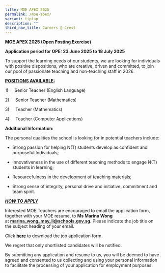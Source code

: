 ```yaml
---
title: MOE APEX 2025
permalink: /moe-apex/
variant: tiptap
description: ""
third_nav_title: Careers @ Crest
---
```

<p><strong><u>MOE APEX 2025 (Open Posting Exercise)</u></strong>
</p>
<p><strong>Application period for OPE: 23 June 2025 to 18 July 2025</strong>
</p>
<p></p>
<p>To support the learning needs of our students, we are looking for individuals
with positive dispositions, who are creative, driven and committed, to
join our pool of passionate teaching and non-teaching staff in 2026.</p>
<p></p>
<p><strong><u>POSITIONS AVAILABLE:</u></strong>
</p>
<p>1)&nbsp;&nbsp;&nbsp;&nbsp; Senior Teacher (English Language)</p>
<p>2)&nbsp;&nbsp;&nbsp;&nbsp; Senior Teacher (Mathematics)</p>
<p>3)&nbsp;&nbsp;&nbsp;&nbsp; Teacher (Mathematics)</p>
<p>4)&nbsp;&nbsp;&nbsp;&nbsp; Teacher (Computer Applications)</p>
<p></p>
<p><strong>Additional Information:</strong>
</p>
<p>The personal qualities the school is looking for in potential teachers
include:</p>
<ul data-tight="true" class="tight">
<li>
<p>Strong passion for helping N(T) students develop as confident and purposeful
Individuals;</p>
</li>
<li>
<p>Innovativeness in the use of different teaching methods to engage N(T)
students in learning;</p>
</li>
<li>
<p>Resourcefulness in the development of teaching materials;</p>
</li>
<li>
<p>Strong sense of integrity, personal drive and initiative, commitment and
team spirit.</p>
</li>
</ul>
<p></p>
<p><strong><em><u>HOW TO APPLY</u></em></strong>
</p>
<p>Interested MOE Teachers are encouraged to email the application form,
together with your MOE resume, to <strong>Ms Marina Wong</strong> at&nbsp;<strong><a rel="noopener noreferrer nofollow" target="_blank"><u>marina_wong_may_li@schools.gov.sg</u></a></strong>.
Please indicate the job title on the subject heading of your email.</p>
<p>Click&nbsp;<strong><a href="/files/Application_Form___Secondment_Teaching__2025_.pdf" rel="noopener noreferrer nofollow" target="_blank"><u>here</u></a></strong>&nbsp;to
download the job application form.</p>
<p>We regret that only shortlisted candidates will be notified.</p>
<p>By submitting any application and resume to us, you will be deemed to
have agreed and consented to us collecting and using your personal information
to facilitate the processing of your application for employment purposes.</p>